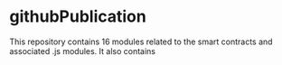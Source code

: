# githubPublication
This repository contains 16 modules related to the smart contracts and associated .js modules. It also contains 
